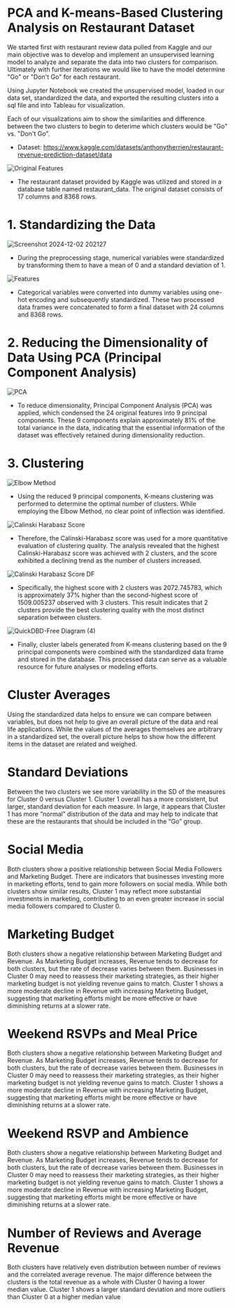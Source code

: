 # PCA and K-means-Based Clustering Analysis on Restaurant Dataset

We started first with restaurant review data pulled from Kaggle and our main objective was to develop and implement an unsupervised learning model to analyze and separate the data into two clusters for comparison. Ultimately with further iterations we would like to have the model determine "Go" or "Don't Go" for each restaurant. 

Using Jupyter Notebook we created the unsupervised model, loaded in our data set, standardized the data, and exported the resulting clusters into a sql file and into Tableau for visualization. 

Each of our visualizations aim to show the similarities and difference between the two clusters to begin to deterime which clusters would be "Go" vs. "Don't Go". 

- Dataset: https://www.kaggle.com/datasets/anthonytherrien/restaurant-revenue-prediction-dataset/data 

![Original Features](https://github.com/user-attachments/assets/f261fdaa-2a4a-4ce0-a86c-9c7ad18f3133) 

- The restaurant dataset provided by Kaggle was utilized and stored in a database table named restaurant_data. The original dataset consists of 17 columns and 8368 rows. 

#
# 1. Standardizing the Data

![Screenshot 2024-12-02 202127](https://github.com/user-attachments/assets/e03d4fe3-7a2d-4efa-a944-d61b9a626333) 

- During the preprocessing stage, numerical variables were standardized by transforming them to have a mean of 0 and a standard deviation of 1. 

![Features](https://github.com/user-attachments/assets/b50cac50-6ee8-4264-a75c-263a64cbbf08) 

- Categorical variables were converted into dummy variables using one-hot encoding and subsequently standardized. These two processed data frames were concatenated to form a final dataset with 24 columns and 8368 rows.

#
# 2. Reducing the Dimensionality of Data Using PCA (Principal Component Analysis)

![PCA](https://github.com/user-attachments/assets/c8ce50ca-a5b9-46fe-b998-2e08eec782a9) 

- To reduce dimensionality, Principal Component Analysis (PCA) was applied, which condensed the 24 original features into 9 principal components. These 9 components explain approximately 81% of the total variance in the data, indicating that the essential information of the dataset was effectively retained during dimensionality reduction.

#
# 3. Clustering

![Elbow Method](https://github.com/user-attachments/assets/02c1683a-39fc-472c-8aa6-78b9e4340f01) 

- Using the reduced 9 principal components, K-means clustering was performed to determine the optimal number of clusters. While employing the Elbow Method, no clear point of inflection was identified. 

![Calinski Harabasz Score](https://github.com/user-attachments/assets/59375701-5cf4-4ecc-bf03-9d852eca67a4) 

- Therefore, the Calinski-Harabasz score was used for a more quantitative evaluation of clustering quality. The analysis revealed that the highest Calinski-Harabasz score was achieved with 2 clusters, and the score exhibited a declining trend as the number of clusters increased.

![Calinski Harabasz Score DF](https://github.com/user-attachments/assets/ae512a79-02c0-4f6e-8e72-8685a1a5a252) 

- Specifically, the highest score with 2 clusters was 2072.745783, which is approximately 37% higher than the second-highest score of 1509.005237 observed with 3 clusters. This result indicates that 2 clusters provide the best clustering quality with the most distinct separation between clusters.

![QuickDBD-Free Diagram (4)](https://github.com/user-attachments/assets/bb7b94e7-370c-4116-80a1-9905147aba73) 

- Finally, cluster labels generated from K-means clustering based on the 9 principal components were combined with the standardized data frame and stored in the database. This processed data can serve as a valuable resource for future analyses or modeling efforts.

#
# Cluster Averages 

Using the standardized data helps to ensure we can compare between variables, but does not help to give an overall picture of the data and real life applications. While the values of the averages themselves are arbitrary in a standardized set, the overall picture helps to show how the different items in the dataset are related and weighed.

#
# Standard Deviations 

Between the two clusters we see more variability in the SD of the measures for Cluster 0 versus Cluster 1. Cluster 1 overall has a more consistent, but larger, standard deviation for each measure. In large, it appears that Cluster 1 has more “normal” distribution of the data and may help to indicate that these are the restaurants that should be included in the “Go” group.

#
# Social Media 

Both clusters show a positive relationship between Social Media Followers and Marketing Budget. There are indicators that businesses investing more in marketing efforts, tend to gain more followers on social media. While both clusters show similar results, Cluster 1 may reflect more substantial investments in marketing, contributing to an even greater increase in social media followers compared to Cluster 0.

#
# Marketing Budget 

Both clusters show a negative relationship between Marketing Budget and Revenue. As Marketing Budget increases, Revenue tends to decrease for both clusters, but the rate of decrease varies between them. Businesses in Cluster 0 may need to reassess their marketing strategies, as their higher marketing budget is not yielding revenue gains to match. Cluster 1 shows a more moderate decline in Revenue with increasing Marketing Budget, suggesting that marketing efforts might be more effective or have diminishing returns at a slower rate.

#
# Weekend RSVPs and Meal Price 

Both clusters show a negative relationship between Marketing Budget and Revenue. As Marketing Budget increases, Revenue tends to decrease for both clusters, but the rate of decrease varies between them. Businesses in Cluster 0 may need to reassess their marketing strategies, as their higher marketing budget is not yielding revenue gains to match. Cluster 1 shows a more moderate decline in Revenue with increasing Marketing Budget, suggesting that marketing efforts might be more effective or have diminishing returns at a slower rate.

#
# Weekend RSVP and Ambience 

Both clusters show a negative relationship between Marketing Budget and Revenue. As Marketing Budget increases, Revenue tends to decrease for both clusters, but the rate of decrease varies between them.
Businesses in Cluster 0 may need to reassess their marketing strategies, as their higher marketing budget is not yielding revenue gains to match. Cluster 1 shows a more moderate decline in Revenue with increasing Marketing Budget, suggesting that marketing efforts might be more effective or have diminishing returns at a slower rate.

#
# Number of Reviews and Average Revenue 

Both clusters have relatively even distribution between number of reviews and the correlated average revenue. The major difference between the clusters is the total revenue as a whole with Cluster 0 having a lower median value. Cluster 1 shows a larger standard deviation and more outliers than Cluster 0 at a higher median value


